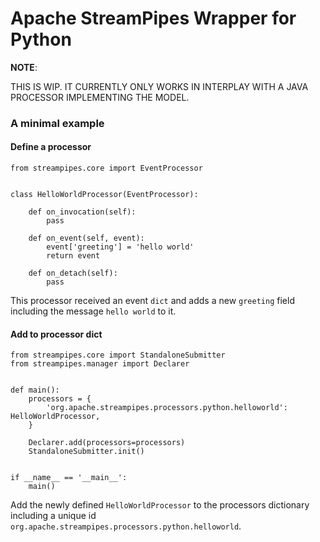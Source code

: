 # Apache StreamPipes Wrapper for Python

**NOTE**: 

THIS IS WIP. IT CURRENTLY ONLY WORKS IN INTERPLAY WITH A JAVA PROCESSOR IMPLEMENTING THE MODEL.

### A minimal example
#### Define a processor
```
from streampipes.core import EventProcessor


class HelloWorldProcessor(EventProcessor):

    def on_invocation(self):
        pass

    def on_event(self, event):
        event['greeting'] = 'hello world'
        return event

    def on_detach(self):
        pass
```
This processor received an event `dict` and adds a new `greeting` field including the message `hello world` to it.
#### Add to processor dict
````
from streampipes.core import StandaloneSubmitter
from streampipes.manager import Declarer


def main():
    processors = {
        'org.apache.streampipes.processors.python.helloworld': HelloWorldProcessor,
    }

    Declarer.add(processors=processors)
    StandaloneSubmitter.init()


if __name__ == '__main__':
    main()
````
Add the newly defined `HelloWorldProcessor` to the processors dictionary including a unique id `org.apache.streampipes.processors.python.helloworld`.
